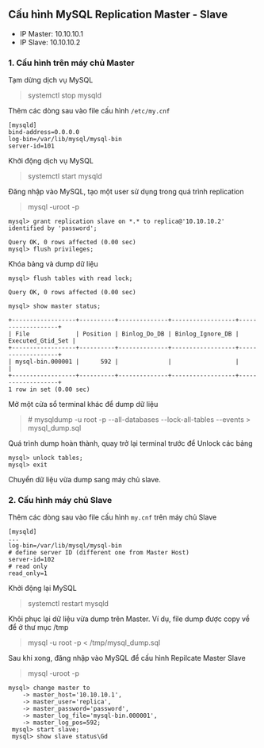## Cấu hình MySQL Replication Master - Slave

- IP Master: 10.10.10.1
- IP Slave: 10.10.10.2

### 1. Cấu hình trên máy chủ Master

Tạm dừng dịch vụ MySQL

> systemctl stop mysqld

Thêm các dòng sau vào file cấu hình `/etc/my.cnf`

```
[mysqld]
bind-address=0.0.0.0
log-bin=/var/lib/mysql/mysql-bin
server-id=101
```

Khởi động dịch vụ MySQL

> systemctl start mysqld

Đăng nhập vào MySQL, tạo một user sử dụng trong quá trình replication

> mysql -uroot -p

```
mysql> grant replication slave on *.* to replica@'10.10.10.2' identified by 'password';

Query OK, 0 rows affected (0.00 sec)
mysql> flush privileges;

```

Khóa bảng và dump dữ liệu 

```
mysql> flush tables with read lock;

Query OK, 0 rows affected (0.00 sec)

mysql> show master status;

+------------------+----------+--------------+------------------+-------------------+
| File             | Position | Binlog_Do_DB | Binlog_Ignore_DB | Executed_Gtid_Set |
+------------------+----------+--------------+------------------+-------------------+
| mysql-bin.000001 |      592 |              |                  |                   |
+------------------+----------+--------------+------------------+-------------------+
1 row in set (0.00 sec)

```

Mở một cửa sổ terminal khác để dump dữ liệu

> \# mysqldump -u root -p --all-databases --lock-all-tables --events > mysql_dump.sql 

Quá trình dump hoàn thành, quay trở lại terminal trước để Unlock các bảng

```
mysql> unlock tables; 
mysql> exit
```

Chuyển dữ liệu vừa dump sang máy chủ slave.

### 2. Cấu hình máy chủ Slave

Thêm các dòng sau vào file cấu hình `my.cnf` trên máy chủ Slave

```
[mysqld]
...
log-bin=/var/lib/mysql/mysql-bin
# define server ID (different one from Master Host)
server-id=102
# read only
read_only=1
```

Khởi động lại MySQL

> systemctl restart mysqld

Khôi phục lại dữ liệu vừa dump trên Master. Ví dụ, file dump được copy về để ở thư mục /tmp

> mysql -u root -p < /tmp/mysql_dump.sql

Sau khi xong, đăng nhập vào MySQL để cấu hình Repilcate Master Slave

> mysql -uroot -p

```
mysql> change master to
    -> master_host='10.10.10.1',
    -> master_user='replica',
    -> master_password='password',
    -> master_log_file='mysql-bin.000001',
    -> master_log_pos=592;
 mysql> start slave;
 mysql> show slave status\Gd
 ```
